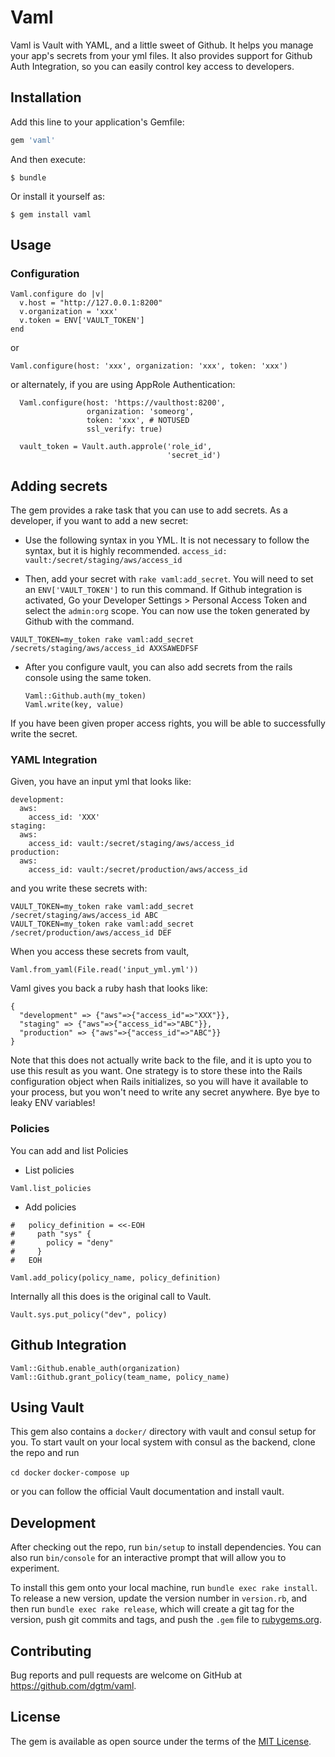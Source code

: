 # Vaml

Vaml is Vault with YAML, and a little sweet of Github. It helps you manage your app's secrets from your yml files.
It also provides support for Github Auth Integration, so you can easily control key access to developers.

## Installation

Add this line to your application's Gemfile:

```ruby
gem 'vaml'
```

And then execute:

    $ bundle

Or install it yourself as:

    $ gem install vaml

## Usage

### Configuration
```
Vaml.configure do |v|
  v.host = "http://127.0.0.1:8200"
  v.organization = 'xxx'
  v.token = ENV['VAULT_TOKEN']
end
```

or

`Vaml.configure(host: 'xxx', organization: 'xxx', token: 'xxx')`

or alternately, if you are using AppRole Authentication:

```
  Vaml.configure(host: 'https://vaulthost:8200', 
                 organization: 'someorg', 
                 token: 'xxx', # NOTUSED
                 ssl_verify: true)

  vault_token = Vault.auth.approle('role_id',
                                   'secret_id')
```


## Adding secrets
The gem provides a rake task that you can use to add secrets. As a developer, if you want to add a new secret:

* Use the following syntax in you YML. It is not necessary to follow the syntax, but it is highly recommended.
  `access_id: vault:/secret/staging/aws/access_id`

* Then, add your secret with `rake vaml:add_secret`. You will need to set an `ENV['VAULT_TOKEN']` to run this command. If Github integration is activated, Go your Developer Settings > Personal Access Token and select the `admin:org` scope. You can now use the token generated by Github with the command.

`VAULT_TOKEN=my_token rake vaml:add_secret /secrets/staging/aws/access_id AXXSAWEDFSF`

* After you configure vault, you can also add secrets from the rails console using the same token.

  ```
  Vaml::Github.auth(my_token)
  Vaml.write(key, value)
  ```

If you have been given proper access rights, you will be able to successfully write the secret.

### YAML Integration

Given, you have an input yml that looks like:
```
development:
  aws:
    access_id: 'XXX'
staging:
  aws:
    access_id: vault:/secret/staging/aws/access_id
production:
  aws:
    access_id: vault:/secret/production/aws/access_id
```

and you write these secrets with:
```
VAULT_TOKEN=my_token rake vaml:add_secret /secret/staging/aws/access_id ABC
VAULT_TOKEN=my_token rake vaml:add_secret /secret/production/aws/access_id DEF
```

When you access these secrets from vault,

`Vaml.from_yaml(File.read('input_yml.yml'))`

Vaml gives you back a ruby hash that looks like:

```
{
  "development" => {"aws"=>{"access_id"=>"XXX"}},
  "staging" => {"aws"=>{"access_id"=>"ABC"}},
  "production" => {"aws"=>{"access_id"=>"ABC"}}
}
```
Note that this does not actually write back to the file, and it is upto you to use this result as you want.
One strategy is to store these into the Rails configuration object when Rails initializes, so you will have it available to your process, but you won't need to write any secret anywhere. Bye bye to leaky ENV variables!



### Policies

You can add and list Policies

* List policies

`Vaml.list_policies`

* Add policies

```
#   policy_definition = <<-EOH
#     path "sys" {
#       policy = "deny"
#     }
#   EOH

Vaml.add_policy(policy_name, policy_definition)
```
Internally all this does is the original call to Vault.

`Vault.sys.put_policy("dev", policy)`


## Github Integration

```
Vaml::Github.enable_auth(organization)
Vaml::Github.grant_policy(team_name, policy_name)
```

## Using Vault

This gem also contains a `docker/` directory with vault and consul setup for you.
To start vault on your local system with consul as the backend, clone the repo and run

`cd docker`
`docker-compose up`

or you can follow the official Vault documentation and install vault.


## Development

After checking out the repo, run `bin/setup` to install dependencies. You can also run `bin/console` for an interactive prompt that will allow you to experiment.

To install this gem onto your local machine, run `bundle exec rake install`. To release a new version, update the version number in `version.rb`, and then run `bundle exec rake release`, which will create a git tag for the version, push git commits and tags, and push the `.gem` file to [rubygems.org](https://rubygems.org).

## Contributing

Bug reports and pull requests are welcome on GitHub at https://github.com/dgtm/vaml.

## License

The gem is available as open source under the terms of the [MIT License](http://opensource.org/licenses/MIT).
